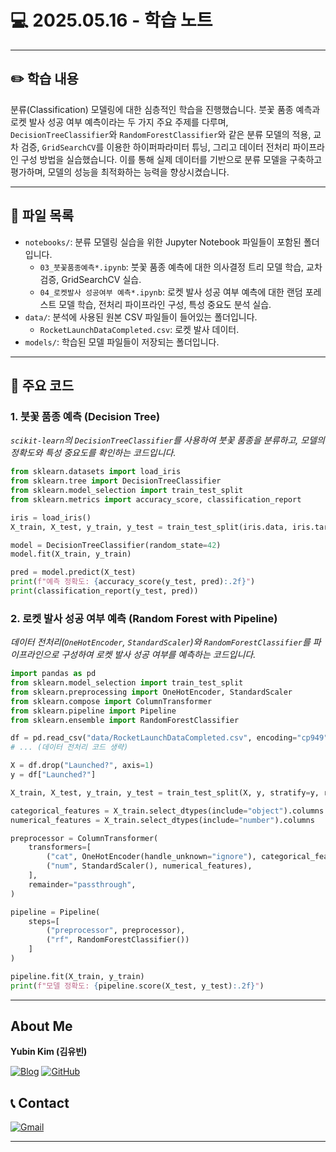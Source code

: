 # 💻 2025.05.16 - 학습 노트

---

## ✏️ 학습 내용

분류(Classification) 모델링에 대한 심층적인 학습을 진행했습니다. 붓꽃 품종 예측과 로켓 발사 성공 여부 예측이라는 두 가지 주요 주제를 다루며, `DecisionTreeClassifier`와 `RandomForestClassifier`와 같은 분류 모델의 적용, 교차 검증, `GridSearchCV`를 이용한 하이퍼파라미터 튜닝, 그리고 데이터 전처리 파이프라인 구성 방법을 실습했습니다. 이를 통해 실제 데이터를 기반으로 분류 모델을 구축하고 평가하며, 모델의 성능을 최적화하는 능력을 향상시켰습니다.

---

## 📁 파일 목록

- `notebooks/`: 분류 모델링 실습을 위한 Jupyter Notebook 파일들이 포함된 폴더입니다.
  - `03_붓꽃품종예측*.ipynb`: 붓꽃 품종 예측에 대한 의사결정 트리 모델 학습, 교차 검증, GridSearchCV 실습.
  - `04_로켓발사 성공여부 예측*.ipynb`: 로켓 발사 성공 여부 예측에 대한 랜덤 포레스트 모델 학습, 전처리 파이프라인 구성, 특성 중요도 분석 실습.
- `data/`: 분석에 사용된 원본 CSV 파일들이 들어있는 폴더입니다.
  - `RocketLaunchDataCompleted.csv`: 로켓 발사 데이터.
- `models/`: 학습된 모델 파일들이 저장되는 폴더입니다.

---

## 📌 주요 코드

### 1. 붓꽃 품종 예측 (Decision Tree)
*`scikit-learn`의 `DecisionTreeClassifier`를 사용하여 붓꽃 품종을 분류하고, 모델의 정확도와 특성 중요도를 확인하는 코드입니다.*
```python
from sklearn.datasets import load_iris
from sklearn.tree import DecisionTreeClassifier
from sklearn.model_selection import train_test_split
from sklearn.metrics import accuracy_score, classification_report

iris = load_iris()
X_train, X_test, y_train, y_test = train_test_split(iris.data, iris.target, test_size=0.2, random_state=42, stratify=iris.target)

model = DecisionTreeClassifier(random_state=42)
model.fit(X_train, y_train)

pred = model.predict(X_test)
print(f"예측 정확도: {accuracy_score(y_test, pred):.2f}")
print(classification_report(y_test, pred))
```

### 2. 로켓 발사 성공 여부 예측 (Random Forest with Pipeline)
*데이터 전처리(`OneHotEncoder`, `StandardScaler`)와 `RandomForestClassifier`를 파이프라인으로 구성하여 로켓 발사 성공 여부를 예측하는 코드입니다.*
```python
import pandas as pd
from sklearn.model_selection import train_test_split
from sklearn.preprocessing import OneHotEncoder, StandardScaler
from sklearn.compose import ColumnTransformer
from sklearn.pipeline import Pipeline
from sklearn.ensemble import RandomForestClassifier

df = pd.read_csv("data/RocketLaunchDataCompleted.csv", encoding="cp949")
# ... (데이터 전처리 코드 생략)

X = df.drop("Launched?", axis=1)
y = df["Launched?"]

X_train, X_test, y_train, y_test = train_test_split(X, y, stratify=y, random_state=42)

categorical_features = X_train.select_dtypes(include="object").columns
numerical_features = X_train.select_dtypes(include="number").columns

preprocessor = ColumnTransformer(
    transformers=[
        ("cat", OneHotEncoder(handle_unknown="ignore"), categorical_features),
        ("num", StandardScaler(), numerical_features),
    ],
    remainder="passthrough",
)

pipeline = Pipeline(
    steps=[
        ("preprocessor", preprocessor),
        ("rf", RandomForestClassifier())
    ]
)

pipeline.fit(X_train, y_train)
print(f"모델 정확도: {pipeline.score(X_test, y_test):.2f}")
```

---

## About Me

**Yubin Kim (김유빈)**

[![Blog](https://img.shields.io/badge/Blog-FF5722?style=for-the-badge&logo=blogger&logoColor=white)](https://cases.tistory.com/)
<a href="https://github.com/yubi0210"><img src="https://img.shields.io/badge/GitHub-181717?style=for-the-badge&logo=github&logoColor=white" alt="GitHub"/></a>

## 📞 Contact
[![Gmail](https://img.shields.io/badge/ubinn0210@gmail.com-D14836?style=for-the-badge&logo=gmail&logoColor=white)](ubinn0210@gmail.com)


---
